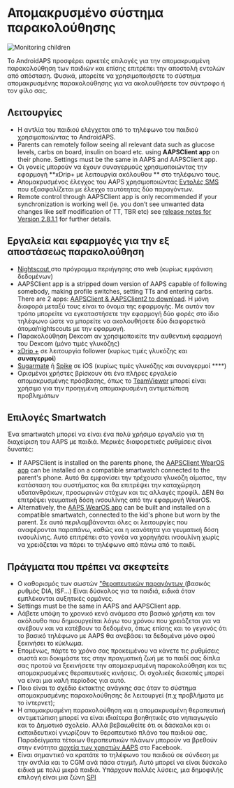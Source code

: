 # Απομακρυσμένο σύστημα παρακολούθησης

![Monitoring children](../images/KidsMonitoring.png)

Το AndroidAPS προσφέρει αρκετές επιλογές για την απομακρυσμένη παρακολούθηση των παιδιών και επίσης επιτρέπει την αποστολή εντολών από απόσταση. Φυσικά, μπορείτε να χρησιμοποιήσετε το σύστημα απομακρυσμένης παρακολούθησης για να ακολουθήσετε τον σύντροφο ή τον φίλο σας.

## Λειτουργίες

- Η αντλία του παιδιού ελέγχεται από το τηλέφωνο του παιδιού χρησιμοποιώντας το AndroidAPS.
- Parents can remotely follow seeing all relevant data such as glucose levels, carbs on board, insulin on board etc. using **AAPSClient app** on their phone. Settings must be the same in AAPS and AAPSClient app.
- Οι γονείς μπορούν να έχουν συναγερμούς χρησιμοποιώντας την εφαρμογή **xDrip+ με λειτουργία ακόλουθου ** στο τηλέφωνο τους.
- Απομακρυσμένος έλεγχος του AAPS χρησιμοποιώντας [ Εντολές SMS ](../Children/SMS-Commands.md) που εξασφαλίζεται με έλεγχο ταυτότητας δύο παραγόντων.
- Remote control through AAPSClient app is only recommended if your synchronization is working well (ie. you don’t see unwanted data changes like self modification of TT, TBR etc) see [release notes for Version 2.8.1.1](Releasenotes-important-hints-2-8-1-1) for further details.

## Εργαλεία και εφαρμογές για την εξ αποστάσεως παρακολούθηση

- [Nightscout ](https://nightscout.github.io/)στο πρόγραμμα περιήγησης στο web (κυρίως εμφάνιση δεδομένων)
- AAPSClient app is a stripped down version of AAPS capable of following somebody, making profile switches, setting TTs and entering carbs. There are 2 apps:  [AAPSClient & AAPSClient2 to download](https://github.com/nightscout/AndroidAPS/releases/). Η μόνη διαφορά μεταξύ τους είναι το όνομα της εφαρμογής. Με αυτόν τον τρόπο μπορείτε να εγκαταστήσετε την εφαρμογή δύο φορές στο ίδιο τηλέφωνο ώστε να μπορείτε να ακολουθήσετε δύο διαφορετικά άτομα/nightscouts με την εφαρμογή.
- Παρακολούθηση Dexcom αν χρησιμοποιείτε την αυθεντική εφαρμογή του Dexcom (μόνο τιμές γλυκόζης)
- [xDrip +](../Configuration/xdrip.md) σε λειτουργία follower (κυρίως τιμές γλυκόζης και **συναγερμοί**)
- [Sugarmate](https://sugarmate.io/) ή [Spike](https://spike-app.com/) σε iOS (κυρίως τιμές γλυκόζης και συναγερμοί ****)
- Ορισμένοι χρήστες βρίσκουν ότι ένα πλήρες εργαλείο απομακρυσμένης πρόσβασης, όπως το [TeamViewer](https://www.teamviewer.com/) μπορεί είναι χρήσιμο για την προηγμένη απομακρυσμένη αντιμετώπιση προβλημάτων

## Επιλογές Smartwatch

Ένα smartwatch μπορεί να είναι ένα πολύ χρήσιμο εργαλείο για τη διαχείριση του AAPS με παιδιά. Μερικές διαφορετικές ρυθμίσεις είναι δυνατές:

- If AAPSClient is installed on the parents phone, the [AAPSClient WearOS app](https://github.com/nightscout/AndroidAPS/releases/) can be installed on a compatible smartwatch connected to the parent's phone. Αυτό θα εμφανίσει την τρέχουσα γλυκόζη αίματος, την κατάσταση του συστήματος και θα επιτρέψει την καταχώρηση υδατανθράκων, προσωρινών στόχων και τις αλλαγές προφίλ. ΔΕΝ θα επιτρέψει γευματική δόση ινσουλίνης από την εφαρμογή WearOS.
- Alternatively, the [AAPS WearOS app](../Configuration/Watchfaces.md) can be built and installed on a compatible smartwatch, connected to the kid's phone but worn by the parent. Σε αυτό περιλαμβάνονται όλες οι λειτουργίες που αναφέρονται παραπάνω, καθώς και η ικανότητα για γευματική δόση ινσουλίνης. Αυτό επιτρέπει στο γονέα να χορηγήσει ινσουλίνη χωρίς να χρειάζεται να πάρει το τηλέφωνο από πάνω από το παιδί.

## Πράγματα που πρέπει να σκεφτείτε

- Ο καθορισμός των σωστών ["θεραπευτικών παραγόντων ](FAQ-how-to-begin) (βασικός ρυθμός DIA, ISF...) Είναι δύσκολος για τα παιδιά, ειδικά όταν εμπλέκονται αυξητικές ορμόνες.
- Settings must be the same in AAPS and AAPSClient app.
- Λάβετε υπόψη το χρονικό κενό ανάμεσα στο βασικό χρήστη και τον ακόλουθο που δημιουργείται λόγω του χρόνου που χρειάζεται για να ανέβουν και να κατέβουν τα δεδομένα, όπως επίσης και το γεγονός ότι το βασικό τηλέφωνο με AAPS θα ανεβάσει τα δεδομένα μόνο αφού ξεκινήσει το κύκλωμα.
- Επομένως, πάρτε το χρόνο σας προκειμένου να κάνετε τις ρυθμίσεις σωστά και δοκιμάστε τες στην πραγματική ζωή με το παιδί σας δίπλα σας προτού να ξεκινήσετε την απομακρυσμένη παρακολούθηση και τις απομακρυσμένες θεραπευτικές κινήσεις. Οι σχολικές διακοπές μπορεί να είναι μια καλή περίοδος για αυτό.
- Ποιο είναι το σχέδιο έκτακτης ανάγκης σας όταν το σύστημα απομακρυσμένης παρακολούθησης δε λειτουργεί (π.χ προβλήματα με το ίντερνετ);
- Η απομακρυσμένη παρακολούθηση και η απομακρυσμένη θεραπευτική αντιμετώπιση μπορεί να είναι ιδιαίτερα βοηθητικές στο νηπιαγωγείο και το Δημοτικό σχολείο. Αλλά βεβαιωθείτε ότι οι δάσκαλοι και οι εκπαιδευτικοί γνωρίζουν το θεραπευτικό πλάνο του παιδιού σας. Παραδείγματα τέτοιων θεραπευτικών πλάνων μπορούν να βρεθούν στην ενότητα [αρχεία των χρηστών AAPS](https://www.facebook.com/groups/AndroidAPSUsers/files/) στο Facebook.
- Είναι σημαντικό να κρατάτε το τηλέφωνο του παιδιού σε σύνδεση με την αντλία και το CGM ανά πάσα στιγμή. Αυτό μπορεί να είναι δύσκολο ειδικά με πολύ μικρά παιδιά. Υπάρχουν πολλές λύσεις, μια δημοφιλής επιλογή είναι μια ζώνη [SPI](https://spibelt.com/collections/kids-belts)
